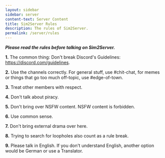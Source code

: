 ```yaml
---
layout: sidebar
sidebar: server
content-text: Server Content
title: Sim2Server Rules
description: The rules of Sim2Server.
permalink: /server/rules
---
```


***Please read the rules before talking on Sim2Server.***

**1.** The common thing: Don't break Discord's Guidelines: https://discord.com/guidelines.

**2.** Use the channels correctly. For general stuff, use #chit-chat, for memes or things that go too much off-topic, use #edge-of-town.

**3.** Treat other members with respect.

**4.** Don't talk about piracy.

**5.** Don't bring over NSFW content. NSFW content is forbidden.

**6.** Use common sense.

**7.** Don't bring external drama over here.

**8.** Trying to search for loopholes also count as a rule break.

**9.** Please talk in English. If you don't understand English, another option would be German or use a Translator.